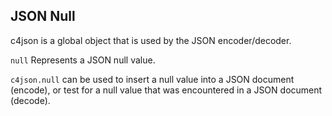 ## JSON Null

c4json is a global object that is used by the JSON encoder/decoder.

`null` Represents a JSON null value. 

`c4json.null` can be used to insert a null value into a JSON document (encode), or test for a null value that was encountered in a JSON document (decode).